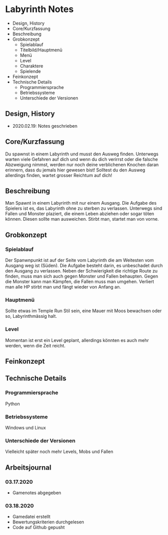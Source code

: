 # Labyrinth Notes  
- Design, History
- Core/Kurzfassung
- Beschreibung
- Grobkonzept 
  * Spielablauf
  * Titelbild/Hauptmenü
  * Menü
  * Level
  * Charaktere
  * Spielende
- Feinkonzept
- Technische Details
  * Programmiersprache
  * Betriebssysteme
  * Unterschiede der Versionen

## Design, History
- 2020.02.19: Notes geschrieben

## Core/Kurzfassung
Du spawnst in einem Labyrinth und musst den Ausweg finden. Unterwegs warten viele Gefahren auf dich und wenn du dich verirrst oder die falsche Abzweigung nimmst, werden nur noch deine verblichenen Knochen daran erinnern, dass du jemals hier gewesen bist! Solltest du den Ausweg allerdings finden, wartet grosser Reichtum auf dich!

## Beschreibung
Man Spawnt in einem Labyrinth mit nur einem Ausgang. Die Aufgabe des Spielers ist es, das Labyrinth ohne zu sterben zu verlassen. Unterwegs sind Fallen und Monster plaziert, die einem Leben abziehen oder sogar töten können. Diesen sollte man ausweichen. Stirbt man, startet man von vorne.

## Grobkonzept
### Spielablauf
Der Spanwnpunkt ist auf der Seite vom Labyrinth die am Weitesten vom Ausgang weg ist (Süden). Die Aufgabe besteht darin, es unbeschadet durch den Ausgang zu verlassen. Neben der Schwierigkeit die richtige Route zu finden, muss man sich auch gegen Monster und Fallen behaupten. Gegen die Monster kann man Kämpfen, die Fallen muss man umgehen. Verliert man alle HP stirbt man und fängt wieder von Anfang an.
### Hauptmenü
Sollte etwas im Temple Run Stil sein, eine Mauer mit Moos bewachsen oder so, Labyrinthmässig halt.
### Level
Momentan ist erst ein Level geplant, allerdings könnten es auch mehr werden, wenn die Zeit reicht.

## Feinkonzept

## Technische Details
### Programmiersprache
Python
### Betriebssysteme
Windows und Linux
### Unterschiede der Versionen
Vielleicht später noch mehr Levels, Mobs und Fallen

## Arbeitsjournal
### 03.17.2020
- Gamenotes abgegeben
### 03.18.2020
- Gamedatei erstellt
- Bewertungskriterien durchgelesen
- Code auf Github gepusht